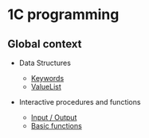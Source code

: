 # 1C programming

## Global context

+ Data Structures
    + [Keywords](./Data%20structures/Keywords.md)
    + [ValueList](./Data%20structures/ValueList.md)

+ Interactive procedures and functions
    + [Input / Output](./Procedures/IO.md)
    + [Basic functions](./Procedures/Basic.md)